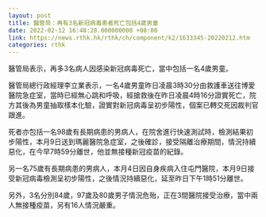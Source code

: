 ```yaml
---
layout: post
title: 醫管局：再有3名新冠病毒患者死亡包括4歲男童
date: 2022-02-12 16:48:28.000000000 +08:00
link: https://news.rthk.hk/rthk/ch/component/k2/1633345-20220212.htm
categories: rthk
---
```


醫管局表示，再多3名病人因感染新冠病毒死亡，當中包括一名4歲男童。

醫管局總行政經理李立業表示，一名4歲男童昨日凌晨3時30分由救護車送往博愛醫院急症室，當時已經無心跳和呼吸，經搶救後在昨日凌晨4時16分證實死亡，院方其後為男童抽取樣本化驗，證實對新冠病毒呈初步陽性，個案已轉交死因裁判官跟進。

死者亦包括一名98歲有長期病患的男病人，在院舍進行快速測試時，檢測結果初步陽性，本月9日送到瑪麗醫院急症室，之後確診，接受隔離治療期間，情況持續惡化，在今早7時59分離世，他並無接種新冠疫苗的紀錄。

另一名75歲有長期病患的男病人，本月4日因自身疾病入住屯門醫院，本月9日接受新冠病毒檢測呈初步陽性，之後情況持續惡化，延至昨日下午1時51分離世。

另外，3名分別84歲，97歲及80歲男子情況危殆，正在3間醫院接受治療，當中兩人無接種疫苗，另有16人情況嚴重。
